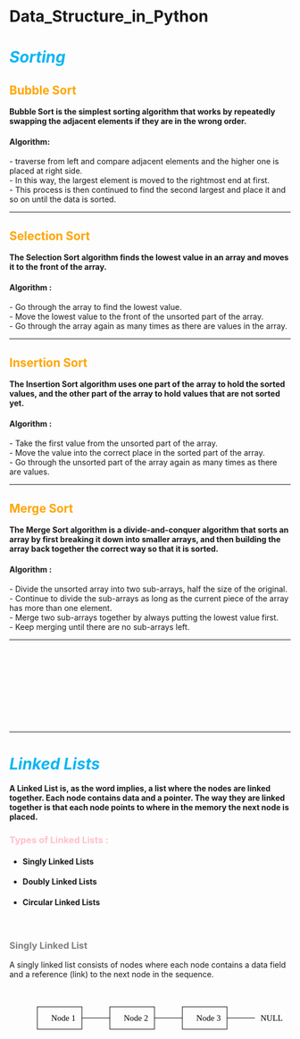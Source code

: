 # Data_Structure_in_Python

<h1 style="color: #0cb5f2;"><i>Sorting</i></h1>
<h2 style="color: orange;">Bubble Sort</h2>
<b>Bubble Sort is the simplest sorting algorithm that works by repeatedly swapping the adjacent elements if they are in the wrong order.</b>
<h4>Algorithm: </h4>
- traverse from left and compare adjacent elements and the higher one is placed at right side. <br>
- In this way, the largest element is moved to the rightmost end at first. <br>
- This process is then continued to find the second largest and place it and so on until the data is sorted.<br>
<hr>
<h2 style="color: orange;">Selection Sort</h2>
<b>The Selection Sort algorithm finds the lowest value in an array and moves it to the front of the array.</b>
<h4>Algorithm : </h4>
- Go through the array to find the lowest value.<br>
- Move the lowest value to the front of the unsorted part of the array.<br>
- Go through the array again as many times as there are values in the array.<br>
<hr>
<h2 style="color: orange;">Insertion Sort</h2>
<b>The Insertion Sort algorithm uses one part of the array to hold the sorted values, and the other part of the array to hold values that are not sorted yet.</b>
<h4>Algorithm : </h4>
- Take the first value from the unsorted part of the array.<br>
- Move the value into the correct place in the sorted part of the array.<br>
- Go through the unsorted part of the array again as many times as there are values.<br>
<hr>
<h2 style="color: orange;">Merge Sort</h2>
<b>The Merge Sort algorithm is a divide-and-conquer algorithm that sorts an array by first breaking it down into smaller arrays, and then building the array back together the correct way so that it is sorted.</b>
<h4>Algorithm :</h4>
- Divide the unsorted array into two sub-arrays, half the size of the original.<br>
- Continue to divide the sub-arrays as long as the current piece of the array has more than one element.<br>
- Merge two sub-arrays together by always putting the lowest value first.<br>
- Keep merging until there are no sub-arrays left.<br>
<hr>


<br><br><br><br><br><br><br><br>
<hr>
<!-- Linked List Starts From Here -->
<h1 style="color: #0cb5f2;"><i>Linked Lists</i></h1>
<b>A Linked List is, as the word implies, a list where the nodes are linked together. Each node contains data and a pointer. The way they are linked together is that each node points to where in the memory the next node is placed.</b>

<h3 style="color: pink;">Types of Linked Lists : </h3>
<ul>
    <li><h4>Singly Linked Lists</h4></li>
    <li><h4>Doubly Linked Lists</h4></li>
    <li><h4>Circular Linked Lists</h4></li>
</ul>
<br>
<h3 style="color:grey;">Singly Linked List</h3>
A singly linked list consists of nodes where each node contains a data field and a reference (link) to the next node in the sequence.

<div>
<svg width="500" height="150">
  <!-- First Node -->
  <rect x="50" y="50" width="80" height="40" stroke="black" fill="none"/>
  <text x="75" y="75" font-family="Verdana" font-size="15" fill="black">Node 1</text>
  <line x1="130" y1="70" x2="180" y2="70" stroke="black" />

  <!-- Second Node -->
  <rect x="180" y="50" width="80" height="40" stroke="black" fill="none"/>
  <text x="205" y="75" font-family="Verdana" font-size="15" fill="black">Node 2</text>
  <line x1="260" y1="70" x2="310" y2="70" stroke="black" />

  <!-- Third Node -->
  <rect x="310" y="50" width="80" height="40" stroke="black" fill="none"/>
  <text x="335" y="75" font-family="Verdana" font-size="15" fill="black">Node 3</text>
  <line x1="390" y1="70" x2="440" y2="70" stroke="black" />
  <text x="450" y="75" font-family="Verdana" font-size="15" fill="black">NULL</text>
</svg>
</div>

